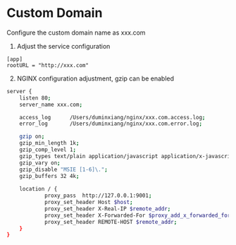 # Custom Domain

Configure the custom domain name as xxx.com

1. Adjust the service configuration

```
[app]
rootURL = "http://xxx.com"
```

2. NGINX configuration adjustment, gzip can be enabled
```bash
server {
    listen 80;
    server_name xxx.com;

    access_log      /Users/duminxiang/nginx/xxx.com.access.log;
    error_log       /Users/duminxiang/nginx/xxx.com.error.log;

    gzip on;
    gzip_min_length 1k;
    gzip_comp_level 1;
    gzip_types text/plain application/javascript application/x-javascript text/css application/xml text/javascript application/x-httpd-php image/jpeg image/gif image/png application/vnd.ms-fontobject font/ttf font/opentype font/x-woff image/svg+xml;
    gzip_vary on;
    gzip_disable "MSIE [1-6]\.";
    gzip_buffers 32 4k;
    
    location / {       
            proxy_pass  http://127.0.0.1:9001; 
            proxy_set_header Host $host;
            proxy_set_header X-Real-IP $remote_addr; 
            proxy_set_header X-Forwarded-For $proxy_add_x_forwarded_for;
            proxy_set_header REMOTE-HOST $remote_addr;
    }
}
```

